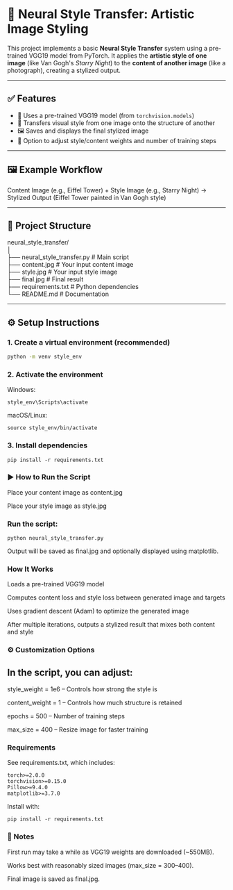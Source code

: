 # 🎨 Neural Style Transfer: Artistic Image Styling

This project implements a basic **Neural Style Transfer** system using a pre-trained VGG19 model from PyTorch. It applies the **artistic style of one image** (like Van Gogh's *Starry Night*) to the **content of another image** (like a photograph), creating a stylized output.

---

## ✅ Features

- 🧠 Uses a pre-trained VGG19 model (from `torchvision.models`)
- 🎨 Transfers visual style from one image onto the structure of another
- 🖼️ Saves and displays the final stylized image
- 🔁 Option to adjust style/content weights and number of training steps

---

## 🖼️ Example Workflow

Content Image (e.g., Eiffel Tower) + Style Image (e.g., Starry Night)
→ Stylized Output (Eiffel Tower painted in Van Gogh style)


---

## 📁 Project Structure<br/>

neural_style_transfer/<br/>
│<br/>
├── neural_style_transfer.py # Main script<br/>
├── content.jpg # Your input content image<br/>
├── style.jpg # Your input style image<br/>
├── final.jpg # Final result<br/>
├── requirements.txt # Python dependencies<br/>
└── README.md # Documentation<br/>

---

## ⚙️ Setup Instructions

### 1. Create a virtual environment (recommended)

```bash
python -m venv style_env
```
### 2. Activate the environment
Windows:
```
style_env\Scripts\activate
```
macOS/Linux:
```
source style_env/bin/activate
```
### 3. Install dependencies
```
pip install -r requirements.txt
```
### ▶️ How to Run the Script
Place your content image as content.jpg

Place your style image as style.jpg

### Run the script:
```
python neural_style_transfer.py
```
Output will be saved as final.jpg and optionally displayed using matplotlib.

###  How It Works
Loads a pre-trained VGG19 model

Computes content loss and style loss between generated image and targets

Uses gradient descent (Adam) to optimize the generated image

After multiple iterations, outputs a stylized result that mixes both content and style

### ⚙️ Customization Options
## In the script, you can adjust:

style_weight = 1e6 – Controls how strong the style is

content_weight = 1 – Controls how much structure is retained

epochs = 500 – Number of training steps

max_size = 400 – Resize image for faster training

###  Requirements
See requirements.txt, which includes:
```
torch>=2.0.0
torchvision>=0.15.0
Pillow>=9.4.0
matplotlib>=3.7.0
```
Install with:
```
pip install -r requirements.txt
```
### 📌 Notes
First run may take a while as VGG19 weights are downloaded (~550MB).

Works best with reasonably sized images (max_size = 300–400).

Final image is saved as final.jpg.
